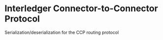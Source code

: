 # Interledger Connector-to-Connector Protocol

Serialization/deserialization for the CCP routing protocol